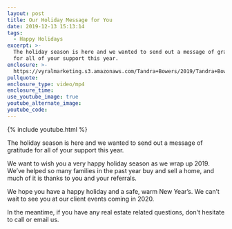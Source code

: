 ```yaml
---
layout: post
title: Our Holiday Message for You
date: 2019-12-13 15:13:14
tags:
  - Happy Holidays
excerpt: >-
  The holiday season is here and we wanted to send out a message of gratitude
  for all of your support this year.
enclosure: >-
  https://vyralmarketing.s3.amazonaws.com/Tandra+Bowers/2019/Tandra+Bowers+Video+Blog+Happy+Holidays.mp4
pullquote:
enclosure_type: video/mp4
enclosure_time:
use_youtube_image: true
youtube_alternate_image:
youtube_code:
---
```


{% include youtube.html %}

The holiday season is here and we wanted to send out a message of gratitude for all of your support this year.

We want to wish you a very happy holiday season as we wrap up 2019. We’ve helped so many families in the past year buy and sell a home, and much of it is thanks to you and your referrals.

We hope you have a happy holiday and a safe, warm New Year’s. We can’t wait to see you at our client events coming in 2020.

In the meantime, if you have any real estate related questions, don't hesitate to call or email us.